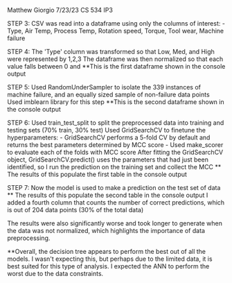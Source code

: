 Matthew Giorgio
7/23/23
CS 534
IP3

STEP 3:
    CSV was read into a dataframe using only the columns of interest:
        - Type, Air Temp, Process Temp, Rotation speed, Torque, Tool wear, Machine failure

STEP 4:
    The 'Type' column was transformed so that Low, Med, and High were represented by 1,2,3
    The dataframe was then normalized so that each value falls between 0 and 
    **This is the first dataframe shown in the console output

STEP 5:
    Used RandomUnderSampler to isolate the 339 instances of machine failure, 
        and an equally sized sample of non-failure data points
    Used imblearn library for this step
    **This is the second dataframe shown in the console output

STEP 6:
    Used train_test_split to split the preprocessed data into training and testing sets (70% train, 30% test)
    Used GridSearchCV to finetune the hyperparameters:
        - GridSearchCV performs a 5-fold CV by default and returns the best parameters determined by MCC score
        - Used make_scorer to evaluate each of the folds with MCC score
    After fitting the GridSearchCV object, GridSearchCV.predict() uses the parameters that had just been identified,
        so I run the prediction on the training set and collect the MCC 
    ** The results of this populate the first table in the console output

STEP 7:
    Now the model is used to make a prediction on the test set of data
    ** The results of this populate the second table in the console output
        I added a fourth column that counts the number of correct predictions,
        which is out of 204 data points (30% of the total data)

The results were also significantly worse and took longer to generate when the data was not normalized, which 
    highlights the importance of data preprocessing.

**Overall, the decision tree appears to perform the best out of all the models. I wasn't expecting this,
but perhaps due to the limited data, it is best suited for this type of analysis. I expected the ANN to perform
the worst due to the data constraints.